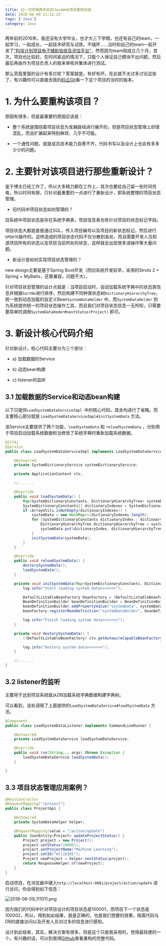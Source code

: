 ```yaml
---
title: 记一次时隔两年后的JavaWeb项目重构总结
date: 2018-06-09 11:12:22
tags: ['Java']
category: Java
---
```


两年前的2016年，我还没有大学毕业，也才大三下学期，也还有自己的team，一起学习，一起成长，一起技术研究与试炼。不缅怀……当时和自己的team一起开发了[“科技计划项目电子辅助验收及评估平台”](https://gitee.com/Zychaowill/steap)，然而因为team刚成立几个月，其次，项目也比较赶，在时间紧迫的情况下，只能个人保证自己模块不出问题，然后最后再由作为项目负责人的我来审核并集体进行测试。

那么究竟里面的设计有多烂呢？答案就是，有好有坏。在此就不太过多讨论这些了，有兴趣你可以直接去我的[码云Git](https://gitee.com/Zychaowill/steap)看一下这个项目的当时的版本。
<!-- more -->
# **1. 为什么要重构该项目？**

原因有很多，但是最重要的原因应该是：

- 整个系统是围绕着项目状态为发展路线进行展开的，但是项目状态管理上却很混乱，而且扩展起来特别麻烦，几乎不可能。

- 一个通性问题，就是成员技术能力良莠不齐，代码书写以及设计上也会有多多少少的问题。

# **2. 主要针对该项目进行那些重新设计？**

鉴于博主已经工作了，所以大多精力都在工作上，其次也要给自己留一些时间充电，所以时间有限，只针对最重要的一点进行了重新设计，即系统整理的项目状态管理。

- 旧代码中项目状态如何管理的？

旧系统中项目状态是存在系统字典表，项目信息表也有针对项目的状态标记字段。

项目状态大都是直接通过SQL，传入项目编号以及项目的新状态标记，然后进行` UPDATE `操作的。这样造成的项目状态代码不仅分散到各处，而且需要开发人员知道项目所有的状态以及项目当前所处的状态，这样就会出现很多误操作等大量问题。

- 新设计是如何实现项目状态管理的？

new design主要是基于Spring Boot开发（而旧系统开发较早，采用的Struts 2 + Spring + MyBatis，还算兼容，问题不大）。

针对项目状态管理的设计点就是：当项目启动时，自动加载系统字典中的状态类信息并根据`SortNo`进行排序，然后构建不同种类状态树` DictionaryHierarchyTree `，统一放到动态加载的自定义Bean` SystemDataHolder ` 中。而` SystemDataHolder ` 则为系统提供统一的项目状态操作工具，而且我们对项目状态信息一无所知，只需要要简单的调用` SystemDataHoder#nextStatus(Project) ` 即可。

# **3. 新设计核心代码介绍**

针对新设计，核心代码主要分为三个部分：

- a) 加载数据的Service

- b) 动态bean构建

- c) listener的监听

## **3.1 加载数据的Service和动态bean构建**

以下只提供`LoadSystemDataServiceImpl `中的核心代码，其余均进行了省略。而主要核心部分就是 ` LoadSystemDataServiceImpl#initSystemData ` 方法。

该Service主要提供了两个功能，` loadSystemData ` 和 ` reloadSystemData ` ，分别用于项目启动加载系统数据和当修改了系统字典时重新加载系统数据。

```Java
@Slf4j
@Service
public class LoadSystemDataServiceImpl implements LoadSystemDataService, ApplicationContextAware {

	@Autowired
	private SystemDictionaryService systemDictionaryService;

	private ApplicationContext ctx;

	//.......

	@Override
	public void loadSystemData() {
		Map<SystemDictionaryConstants, DictionaryHierarchyTree> systemData = null;
		SystemDictionaryConstants[] dictionaryIndexes = SystemDictionaryConstants.values();
		if (ArrayUtils.isNotEmpty(dictionaryIndexes)) {
			systemData = new HashMap<>(dictionaryIndexes.length);
			for (SystemDictionaryConstants dictionaryIndex : dictionaryIndexes) {
				DictionaryHierarchyTree dictionaryHierarchyTree = systemDictionaryService.getDictionaryHierarchyTree(dictionaryIndex.getCode());
				systemData.put(dictionaryIndex, dictionaryHierarchyTree);
			}
			initSystemData(systemData);
		}
	}

	@Override
	public void reloadSystemData() {
		destorySystemData();
		loadSystemData();
	}

	private void initSystemData(Map<SystemDictionaryConstants, DictionaryHierarchyTree> systemData) {
		log.info("Start loading system data>>>>>>>");

		DefaultListableBeanFactory beanFactory = (DefaultListableBeanFactory) ctx.getAutowireCapableBeanFactory();
		BeanDefinitionBuilder beanDefinitionBuilder = BeanDefinitionBuilder.genericBeanDefinition(SystemDataHolder.class);
		beanDefinitionBuilder.addPropertyValue("systemData", systemData);
		beanFactory.registerBeanDefinition("systemDataHolder", beanDefinitionBuilder.getBeanDefinition());

		log.info("Finish loading system data>>>>>>>");
	}

	private void destorySystemData() {
		((DefaultListableBeanFactory) ctx.getAutowireCapableBeanFactory()).removeBeanDefinition("systemDataHolder");

		log.info("Destory system data>>>>>>>");
	}

	//.......
}
```

## **3.2 listener的监听**

主要用于达到项目系统就从DB加载系统字典数据构建字典树。

可以看到，该处调用了上面提供的` LoadSystemDataService#loadSystemData ` 方法。

```Java
@Component
public class LoadSystemDataListener implements CommandLineRunner {

	@Autowired
	private LoadSystemDataService loadSystemDataService;

	@Override
	public void run(String... args) throws Exception {
		loadSystemDataService.loadSystemData();
	}

}
```

## **3.3 项目状态管理应用案例？**

```Java
@RestController
@RequestMapping("/project")
public class ProjectApi {

	@Autowired
	private SystemDataHelper helper;

	@RequestMapping(value = "/action/update")
	public JsonEntity<Project> updateProjectStatus() {
		Project project = new Project();
		project.setStatus(100001);
		project.setProjectName("Machine Learning");
		project.setId("mllib101");
		Project newProject = helper.nextStatus(project);
		return ResponseHelper.of(newProject);
	}
}
```

启动项目，在浏览器中键入` http://localhost:8081/project/action/update ` 进行访问，你会得到如下信息：

![2018-06-09_111011.png](https://upload-images.jianshu.io/upload_images/3631711-551f3d7a85d792bb.png?imageMogr2/auto-orient/strip%7CimageView2/2/w/1240)


因为我们的代码中针对项目设计的项目状态是100001，而项目下一个状态是100002，所以，得到如此结果，就是正确的，也是我们想要的效果，隔离代码与DB的直接访问以及开发人员对过多的信息进行感知。

设计到此结束，其实，解决方案有很多，但是这个只是我采用的，觉得最轻便的一个。有兴趣的话，可以到我得[Github](https://github.com/buildupchao/Steapx)查看重构的完整代码。
